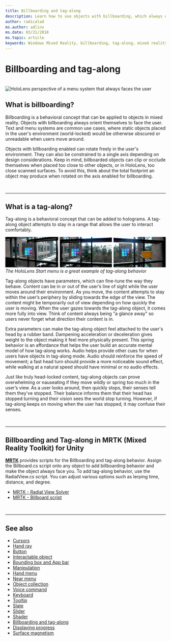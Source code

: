 ```yaml
---
title: Billboarding and tag-along
description: Learn how to use objects with billboarding, which always orient themselves to face the user in mixed reality applications.
author: radicalad
ms.author: adlinv
ms.date: 03/21/2018
ms.topic: article
keywords: Windows Mixed Reality, billboarding, tag-along, mixed reality headset, windows mixed reality headset, virtual reality headset, HoloLens, MRTK, Mixed Reality Toolkit
---
```


# Billboarding and tag-along

<br>

<img src="images/MRTK_TagAlong.gif" alt="HoloLens perspective of a menu system that always faces the user" width="940px">
<br>

## What is billboarding?

Billboarding is a behavioral concept that can be applied to objects in mixed reality. Objects with billboarding always orient themselves to face the user. Text and menu systems are common use cases, where static objects placed in the user's environment (world-locked) would be otherwise obscured or unreadable when users move around.

Objects with billboarding enabled can rotate freely in the user's environment. They can also be constrained to a single axis depending on design considerations. Keep in mind, billboarded objects can clip or occlude themselves when placed too close to other objects, or in HoloLens, too close scanned surfaces. To avoid this, think about the total footprint an object may produce when rotated on the axis enabled for billboarding.

<br>

---
## What is a tag-along?

Tag-along is a behavioral concept that can be added to holograms. A tag-along object attempts to stay in a range that allows the user to interact comfortably.

![The HoloLens pins panel is a great example of how tag-along behaves](images/tagalong-1000px.jpg)<br>
*The HoloLens Start menu is a great example of tag-along behavior*

Tag-along objects have parameters, which can fine-tune the way they behave. Content can be in or out of the user’s line of sight while the user moves around their environment. As you move, the content attempts to stay within the user’s periphery by sliding towards the edge of the view. The content might be temporarily out of view depending on how quickly the user is moving. When the user gazes towards the tag-along object, it comes more fully into view. Think of content always being "a glance away" so users never forget what direction their content is in.

Extra parameters can make the tag-along object feel attached to the user's head by a rubber band. Dampening acceleration or deceleration gives weight to the object making it feel more physically present. This spring behavior is an affordance that helps the user build an accurate mental model of how tag-along works. Audio helps provide other cues for when users have objects in tag-along mode. Audio should reinforce the speed of movement; a fast head turn should provide a more noticeable sound effect, while walking at a natural speed should have minimal or no audio effects.

Just like truly head-locked content, tag-along objects can prove overwhelming or nauseating if they move wildly or spring too much in the user’s view. As a user looks around, then quickly stops, their senses tell them they've stopped. Their balance informs them that their head has stopped turning and their vision sees the world stop turning. However, if tag-along keeps on moving when the user has stopped, it may confuse their senses.

<br>

---

## Billboarding and Tag-along in MRTK (Mixed Reality Toolkit) for Unity
**[MRTK](https://github.com/Microsoft/MixedRealityToolkit-Unity)** provides scripts for the Billboarding and tag-along behavior. Assign the Billboard.cs script onto any object to add billboarding behavior and make the object always face you. To add tag-along behavior, use the RadialView.cs script. You can adjust various options such as lerping time, distance, and degree.

* [MRTK - Radial View Solver](https://microsoft.github.io/MixedRealityToolkit-Unity/Documentation/README_Solver.html#radialview)
* [MRTK - Billboard script](https://github.com/microsoft/MixedRealityToolkit-Unity/blob/mrtk_release/Assets/MixedRealityToolkit.SDK/Features/UX/Scripts/Utilities/Billboard.cs)


<br>

---

## See also

* [Cursors](cursors.md)
* [Hand ray](point-and-commit.md)
* [Button](button.md)
* [Interactable object](interactable-object.md)
* [Bounding box and App bar](app-bar-and-bounding-box.md)
* [Manipulation](direct-manipulation.md)
* [Hand menu](hand-menu.md)
* [Near menu](near-menu.md)
* [Object collection](object-collection.md)
* [Voice command](voice-input.md)
* [Keyboard](keyboard.md)
* [Tooltip](tooltip.md)
* [Slate](slate.md)
* [Slider](slider.md)
* [Shader](shader.md)
* [Billboarding and tag-along](billboarding-and-tag-along.md)
* [Displaying progress](progress.md)
* [Surface magnetism](surface-magnetism.md)
